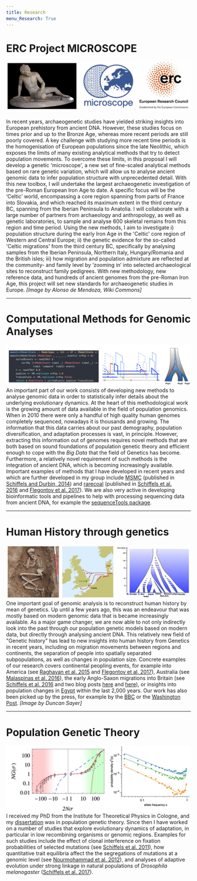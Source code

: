 ```yaml
---
title: Research
menu_Research: True
---
```


# ERC Project MICROSCOPE

![](images/ERC_banner_images.jpg)

In recent years, archaeogenetic studies have yielded striking insights into European prehistory from ancient DNA. However, these studies focus on times prior and up to the Bronze Age, whereas more recent periods are still poorly covered. A key challenge with studying more recent time periods is the homogenisation of European populations since the late Neolithic, which exposes the limits of many existing analytical methods that try to detect population movements. To overcome these limits, in this proposal I will develop a genetic 'microscope', a new set of fine-scaled analytical methods based on rare genetic variation, which will allow us to analyse ancient genomic data to infer population structure with unprecedented detail. With this new toolbox, I will undertake the largest archaeogenetic investigation of the pre-Roman European Iron Age to date. A specific focus will be the ‘Celtic’ world, encompassing a core region spanning from parts of France into Slovakia, and which reached its maximum extent in the third century BC, spanning from the Iberian Peninsula to Anatolia. I will collaborate with a large number of partners from archaeology and anthropology, as well as genetic laboratories, to sample and analyse 600 skeletal remains from this region and time period. Using the new methods, I aim to investigate i) population structure during the early Iron Age in the 'Celtic' core region of Western and Central Europe; ii) the genetic evidence for the so-called 'Celtic migrations' from the third century BC, specifically by analysing samples from the Iberian Peninsula, Northern Italy, Hungary/Romania and the British isles; iii) how migration and population admixture are reflected at the community- and family level by ‘zooming in’ into selected archaeological sites to reconstruct family pedigrees. With new methodology, new reference data, and hundreds of ancient genomes from the pre-Roman Iron Age, this project will set new standards for archaeogenetic studies in Europe. *[Image by Alonso de Mendoza, Wiki Commons]*

---

# Computational Methods for Genomic Analyses

![](images/population-inference-methods-images.jpg)
An important part of our work consists of developing new methods to analyse genomic data in order to statistically infer details about the underlying evolutionary dynamics. At the heart of this methodological work is the growing amount of data available in the field of population genomics. When in 2010 there were only a handful of high quality human genomes completely sequenced, nowadays it is thousands and growing. The information that this data carries about our past demography, population diversification, and adaptation processes is vast, in principle. However, extracting this information out of genomes requires novel methods that are both based on sound foundations of population genetic theory and efficient enough to cope with the *Big Data* that the field of Genetics has become. Furthermore, a relatively novel requirement of such methods is the integration of ancient DNA, which is becoming increasingly available. Important examples of methods that I have developed in recent years and which are further developed in my group include [MSMC](http://www.github.com/stschiff/msmc) (published in [Schiffels and Durbin, 2014](https://www.nature.com/articles/ng.3015)) and [rarecoal](http://www.github.com/stschiff/rarecoal) (published in [Schiffels et al. 2016](https://www.nature.com/articles/ncomms10408) and [Flegontov et al. 2017](https://www.biorxiv.org/content/early/2017/10/13/203018)). We are also very active in developing bioinformatic tools and pipelines to help with processing sequencing data from ancient DNA, for example the [sequenceTools package](https://github.com/stschiff/sequenceTools).

---

# Human History through genetics

![](images/historical-genetics-images.jpg)
One important goal of genomic analysis is to reconstruct human history by mean of genetics. Up until a few years ago, this was an endeavour that was mostly based on modern genomic data that is became increasingly available. As a major game changer, we are now able to not only indirectly look into the past through our population genetic models based on modern data, but directly through analysing ancient DNA. This relatively new field of "Genetic history" has lead to new insights into human history from Genetics in recent years, including on migration movements between regions and continents, the separation of people into spatially separated subpopulations, as well as changes in population size. Concrete examples of our research covers continental peopling events, for example into America (see [Raghavan et al. 2015](http://science.sciencemag.org/content/349/6250/aab3884) and [Flegontov et al. 2017](https://www.nature.com/articles/s41586-019-1251-y)), Australia (see [Malaspinas et al. 2016](https://www.nature.com/articles/nature18299)), the early Anglo-Saxon migrations into Britain (see [Schiffels et al. 2016](https://www.nature.com/articles/ncomms10408) and two blog posts [here](http://stephanschiffels.de/?p=82) and [here](http://stephanschiffels.de/?p=215)), or insights into population changes in [Egypt](https://www.nature.com/articles/ncomms15694) within the last 2,000 years. Our work has also been picked up by the press, for example by the [BBC](http://www.bbc.com/news/science-environment-35344663) or the [Washington Post](https://www.washingtonpost.com/news/speaking-of-science/wp/2017/05/30/dna-from-ancient-egyptian-mummies-reveals-their-ancestry/?utm_term=.b647d2170fa6). *[Image by Duncan Sayer]*

---

# Population Genetic Theory

![](images/theoretical-population-genetics-images.jpg)
I received my PhD from the Institute for Theoretical Physics in Cologne, and my [dissertation](http://kups.ub.uni-koeln.de/4795/) was in population genetic theory. Since then I have worked on a number of studies that explore evolutionary dynamics of adaptation, in particular in low recombining organisms or genomic regions. Examples for such studies include the effect of clonal interference on fixation probabilities of selected mutations (see [Schiffels et al. 2011](http://www.genetics.org/content/189/4/1361)), how quantitative trait equilibria affect the the segregations of mutations at a genomic level (see [Nourmohammad et al. 2012](http://iopscience.iop.org/article/10.1088/1742-5468/2013/01/P01012/meta)), and analyses of adaptive evolution under strong linkage in natural populations of *Drosophila melanogaster* ([Schiffels et al. 2017](https://www.biorxiv.org/content/early/2017/11/29/226670)).
